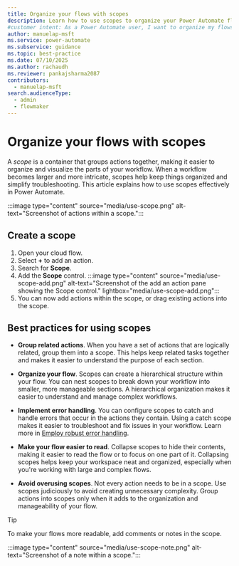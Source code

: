```yaml
---
title: Organize your flows with scopes
description: Learn how to use scopes to organize your Power Automate flows, manage complex workflows, and troubleshoot more effectively.
#customer intent: As a Power Automate user, I want to organize my flows using scopes so that I can manage complex workflows effectively.
author: manuelap-msft
ms.service: power-automate
ms.subservice: guidance
ms.topic: best-practice
ms.date: 07/10/2025
ms.author: rachaudh
ms.reviewer: pankajsharma2087
contributors: 
  - manuelap-msft
search.audienceType: 
  - admin
  - flowmaker
---
```


# Organize your flows with scopes

A *scope* is a container that groups actions together, making it easier to organize and visualize the parts of your workflow. When a workflow becomes larger and more intricate, scopes help keep things organized and simplify troubleshooting. This article explains how to use scopes effectively in Power Automate.

:::image type="content" source="media/use-scope.png" alt-text="Screenshot of actions within a scope.":::

## Create a scope

1. Open your cloud flow.
1. Select **+** to add an action.
1. Search for **Scope**.
1. Add the **Scope** control.
    :::image type="content" source="media/use-scope-add.png" alt-text="Screenshot of the add an action pane showing the Scope control." lightbox="media/use-scope-add.png":::
1. You can now add actions within the scope, or drag existing actions into the scope.

## Best practices for using scopes

- **Group related actions**. When you have a set of actions that are logically related, group them into a scope. This helps keep related tasks together and makes it easier to understand the purpose of each section.

- **Organize your flow**. Scopes can create a hierarchical structure within your flow. You can nest scopes to break down your workflow into smaller, more manageable sections. A hierarchical organization makes it easier to understand and manage complex workflows.

- **Implement error handling**. You can configure scopes to catch and handle errors that occur in the actions they contain. Using a catch scope makes it easier to troubleshoot and fix issues in your workflow. Learn more in [Employ robust error handling](error-handling.md).

- **Make your flow easier to read**. Collapse scopes to hide their contents, making it easier to read the flow or to focus on one part of it. Collapsing scopes helps keep your workspace neat and organized, especially when you're working with large and complex flows.

- **Avoid overusing scopes**. Not every action needs to be in a scope. Use scopes judiciously to avoid creating unnecessary complexity. Group actions into scopes only when it adds to the organization and manageability of your flow.

> [!TIP]
> To make your flows more readable, add comments or notes in the scope.
>
> :::image type="content" source="media/use-scope-note.png" alt-text="Screenshot of a note within a scope.":::
